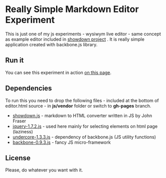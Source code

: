 Really Simple Markdown Editor Experiment
====================

This is just one of my js experiments - wysiwym live editor - same concept as example editor included in [showdown project](https://github.com/guybrush/showdown) . It is really simple application created with backbone.js library.

Run it
---------------------

You can see this experiment in action [on this page](http://emcode.github.com/mdown-editor/editor.html).

Dependencies
---------------------

To run this you need to drop the following files - included at the bottom of editor.html source - in **js/vendor** folder or switch to **gh-pages** branch.

*  [showdown.js](https://github.com/guybrush/showdown) - markdown to HTML converter  written in JS by John Fraser
*  [jquery-1.7.2.js](https://github.com/jquery/jquery) - used here mainly for selecting elements on html page (laziness)
*  [undercore-1.3.3.js](https://github.com/documentcloud/underscore/) - dependency of backbone.js (JS utility functions)
*  [backbone-0.9.3.js](https://github.com/documentcloud/backbone) - fancy JS micro-framework

License
---------------------

Please, do whatever you want with it.
